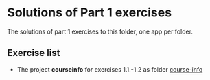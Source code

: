 # Solutions of Part 1 exercises

The solutions of part 1 exercises to this folder, one app per folder.

## Exercise list

- The project **courseinfo** for exercises 1.1.-1.2 as folder [course-info](/course-info/)
